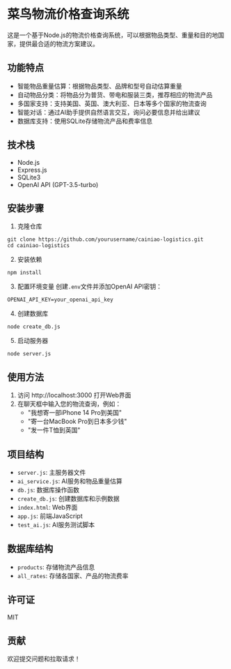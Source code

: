# 菜鸟物流价格查询系统

这是一个基于Node.js的物流价格查询系统，可以根据物品类型、重量和目的地国家，提供最合适的物流方案建议。

## 功能特点

- 智能物品重量估算：根据物品类型、品牌和型号自动估算重量
- 自动物品分类：将物品分为普货、带电和服装三类，推荐相应的物流产品
- 多国家支持：支持美国、英国、澳大利亚、日本等多个国家的物流查询
- 智能对话：通过AI助手提供自然语言交互，询问必要信息并给出建议
- 数据库支持：使用SQLite存储物流产品和费率信息

## 技术栈

- Node.js
- Express.js
- SQLite3
- OpenAI API (GPT-3.5-turbo)

## 安装步骤

1. 克隆仓库
```
git clone https://github.com/yourusername/cainiao-logistics.git
cd cainiao-logistics
```

2. 安装依赖
```
npm install
```

3. 配置环境变量
创建`.env`文件并添加OpenAI API密钥：
```
OPENAI_API_KEY=your_openai_api_key
```

4. 创建数据库
```
node create_db.js
```

5. 启动服务器
```
node server.js
```

## 使用方法

1. 访问 http://localhost:3000 打开Web界面
2. 在聊天框中输入您的物流查询，例如：
   - "我想寄一部iPhone 14 Pro到美国"
   - "寄一台MacBook Pro到日本多少钱"
   - "发一件T恤到英国"

## 项目结构

- `server.js`: 主服务器文件
- `ai_service.js`: AI服务和物品重量估算
- `db.js`: 数据库操作函数
- `create_db.js`: 创建数据库和示例数据
- `index.html`: Web界面
- `app.js`: 前端JavaScript
- `test_ai.js`: AI服务测试脚本

## 数据库结构

- `products`: 存储物流产品信息
- `all_rates`: 存储各国家、产品的物流费率

## 许可证

MIT

## 贡献

欢迎提交问题和拉取请求！ 